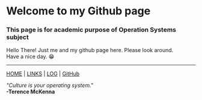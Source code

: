 # Welcome to my Github page
### This page is for academic purpose of Operation Systems subject 

Hello There! Just me and my github page here. Please look around.   
Have a nice day. 😁

---
[HOME](https://mohammadbramantyo.github.io/os212/) | [LINKS](https://mohammadbramantyo.github.io/os212/LINKS/) | [LOG](https://mohammadbramantyo.github.io/os212/TXT/mylog.txt) | [GitHub](https://github.com/mohammadbramantyo/)

<em>"Culture is your operating system." </em>
<br>
<strong>-Terence McKenna</strong>
